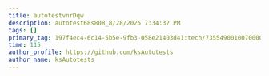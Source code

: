 ```yaml
---
title: autotestvnrDqw
description: autotest68s808_8/28/2025 7:34:32 PM
tags: []
primary_tag: 197f4ec4-6c14-5b5e-9fb3-058e21403d41:tech/73554900100700000996/67838200100800006287
time: 115
author_profile: https://github.com/ksAutotests
author_name: ksAutotests
---
```

